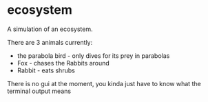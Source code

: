 # ecosystem
A simulation of an ecosystem.

There are 3 animals currently:
- the parabola bird - only dives for its prey in parabolas
- Fox - chases the Rabbits around
- Rabbit - eats shrubs

There is no gui at the moment, you kinda just have to know what the terminal output means
